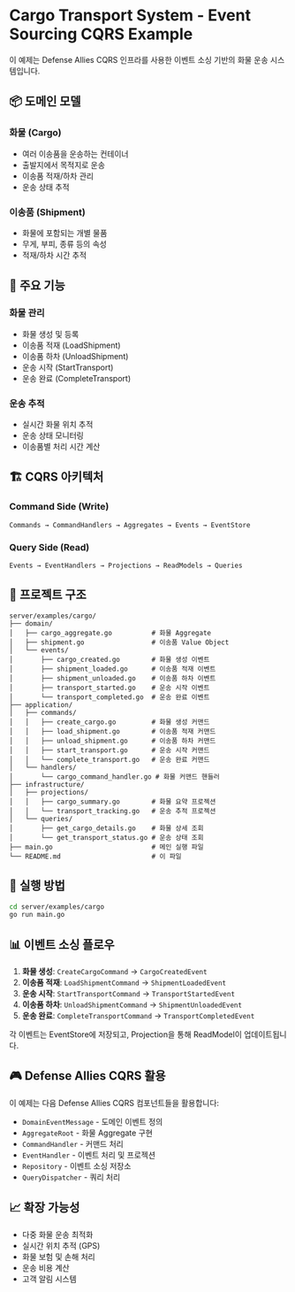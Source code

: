 # Cargo Transport System - Event Sourcing CQRS Example

이 예제는 Defense Allies CQRS 인프라를 사용한 이벤트 소싱 기반의 화물 운송 시스템입니다.

## 📦 도메인 모델

### **화물 (Cargo)**
- 여러 이송품을 운송하는 컨테이너
- 출발지에서 목적지로 운송
- 이송품 적재/하차 관리
- 운송 상태 추적

### **이송품 (Shipment)**
- 화물에 포함되는 개별 물품
- 무게, 부피, 종류 등의 속성
- 적재/하차 시간 추적

## 🎯 주요 기능

### **화물 관리**
- 화물 생성 및 등록
- 이송품 적재 (LoadShipment)
- 이송품 하차 (UnloadShipment)
- 운송 시작 (StartTransport)
- 운송 완료 (CompleteTransport)

### **운송 추적**
- 실시간 화물 위치 추적
- 운송 상태 모니터링
- 이송품별 처리 시간 계산

## 🏗️ CQRS 아키텍처

### **Command Side (Write)**
```
Commands → CommandHandlers → Aggregates → Events → EventStore
```

### **Query Side (Read)**
```
Events → EventHandlers → Projections → ReadModels → Queries
```

## 📁 프로젝트 구조

```
server/examples/cargo/
├── domain/
│   ├── cargo_aggregate.go          # 화물 Aggregate
│   ├── shipment.go                 # 이송품 Value Object
│   └── events/
│       ├── cargo_created.go        # 화물 생성 이벤트
│       ├── shipment_loaded.go      # 이송품 적재 이벤트
│       ├── shipment_unloaded.go    # 이송품 하차 이벤트
│       ├── transport_started.go    # 운송 시작 이벤트
│       └── transport_completed.go  # 운송 완료 이벤트
├── application/
│   ├── commands/
│   │   ├── create_cargo.go         # 화물 생성 커맨드
│   │   ├── load_shipment.go        # 이송품 적재 커맨드
│   │   ├── unload_shipment.go      # 이송품 하차 커맨드
│   │   ├── start_transport.go      # 운송 시작 커맨드
│   │   └── complete_transport.go   # 운송 완료 커맨드
│   └── handlers/
│       └── cargo_command_handler.go # 화물 커맨드 핸들러
├── infrastructure/
│   ├── projections/
│   │   ├── cargo_summary.go        # 화물 요약 프로젝션
│   │   └── transport_tracking.go   # 운송 추적 프로젝션
│   └── queries/
│       ├── get_cargo_details.go    # 화물 상세 조회
│       └── get_transport_status.go # 운송 상태 조회
├── main.go                         # 메인 실행 파일
└── README.md                       # 이 파일
```

## 🚀 실행 방법

```bash
cd server/examples/cargo
go run main.go
```

## 📊 이벤트 소싱 플로우

1. **화물 생성**: `CreateCargoCommand` → `CargoCreatedEvent`
2. **이송품 적재**: `LoadShipmentCommand` → `ShipmentLoadedEvent`
3. **운송 시작**: `StartTransportCommand` → `TransportStartedEvent`
4. **이송품 하차**: `UnloadShipmentCommand` → `ShipmentUnloadedEvent`
5. **운송 완료**: `CompleteTransportCommand` → `TransportCompletedEvent`

각 이벤트는 EventStore에 저장되고, Projection을 통해 ReadModel이 업데이트됩니다.

## 🎮 Defense Allies CQRS 활용

이 예제는 다음 Defense Allies CQRS 컴포넌트들을 활용합니다:

- `DomainEventMessage` - 도메인 이벤트 정의
- `AggregateRoot` - 화물 Aggregate 구현
- `CommandHandler` - 커맨드 처리
- `EventHandler` - 이벤트 처리 및 프로젝션
- `Repository` - 이벤트 소싱 저장소
- `QueryDispatcher` - 쿼리 처리

## 📈 확장 가능성

- 다중 화물 운송 최적화
- 실시간 위치 추적 (GPS)
- 화물 보험 및 손해 처리
- 운송 비용 계산
- 고객 알림 시스템

